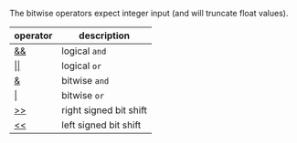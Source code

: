 
The bitwise operators expect integer input (and will truncate float values).

| operator           | description            |
|--------------------|------------------------|
| [\&\&](../andand)  | logical `and`          |
| [\|\|](../oror)    | logical `or`           |
| [\&](../and)       | bitwise `and`          |
| [\|](../or)        | bitwise `or`           |
| [\>\>](../rshift)  | right signed bit shift |
| [\<\<](../lfshift) | left signed bit shift  |

